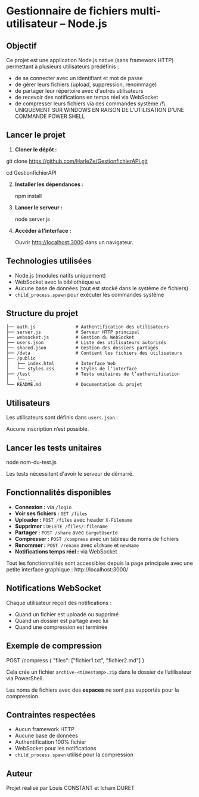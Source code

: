 # Gestionnaire de fichiers multi-utilisateur – Node.js

## Objectif

Ce projet est une application Node.js native (sans framework HTTP) permettant à plusieurs utilisateurs prédéfinis :
- de se connecter avec un identifiant et mot de passe
- de gérer leurs fichiers (upload, suppression, renommage)
- de partager leur répertoire avec d'autres utilisateurs
- de recevoir des notifications en temps réel via WebSocket
- de compresser leurs fichiers via des commandes système /!\ UNIQUEMENT SUR WINDOWS EN RAISON DE L'UTILISATION D'UNE COMMANDE POWER SHELL

## Lancer le projet

1. **Cloner le dépôt :**

git clone https://github.com/HarleZe/GestionfichierAPI.git

cd GestionfichierAPI

2. **Installer les dépendances :**

   npm install 

3. **Lancer le serveur :**

   node server.js


3. **Accéder à l’interface :**

   Ouvrir [http://localhost:3000](http://localhost:3000) dans un navigateur.

## Technologies utilisées

- Node.js (modules natifs uniquement)
- WebSocket avec la bibliothèque `ws`
- Aucune base de données (tout est stocké dans le système de fichiers)
- `child_process.spawn` pour exécuter les commandes système

## Structure du projet

```
├── auth.js               # Authentification des utilisateurs
├── server.js             # Serveur HTTP principal
├── websocket.js          # Gestion du WebSocket
├── users.json            # Liste des utilisateurs autorisés
├── shared.json           # Gestion des dossiers partagés
├── /data                 # Contient les fichiers des utilisateurs
├── /public
│   ├── index.html        # Interface Web
│   └── styles.css        # Styles de l’interface
├── /test                 # Tests unitaires de l’authentification
│   └── ...               
└── README.md             # Documentation du projet
```

## Utilisateurs

Les utilisateurs sont définis dans `users.json` :

Aucune inscription n’est possible.

## Lancer les tests unitaires

node nom-du-test.js 

Les tests nécessitent d'avoir le serveur de démarré.

## Fonctionnalités disponibles

- **Connexion :** via `/login`
- **Voir ses fichiers :** `GET /files`
- **Uploader :** `POST /files` avec header `X-Filename`
- **Supprimer :** `DELETE /files/:filename`
- **Partager :** `POST /share` avec `targetUserId`
- **Compresser :** `POST /compress` avec un tableau de noms de fichiers
- **Renommer :** `POST /rename` avec `oldName` et `newName`
- **Notifications temps réel :** via WebSocket

Tout les fonctionnalités sont accessibles depuis la page principale avec une petite interface graphique : http://localhost:3000/

## Notifications WebSocket

Chaque utilisateur reçoit des notifications :
- Quand un fichier est uploadé ou supprimé
- Quand un dossier est partagé avec lui
- Quand une compression est terminée

## Exemple de compression

POST /compress
{
  "files": ["fichier1.txt", "fichier2.md"]
}

Cela crée un fichier `archive-<timestamp>.zip` dans le dossier de l’utilisateur via PowerShell.

Les noms de fichiers avec des **espaces** ne sont pas supportés pour la compression.

## Contraintes respectées

- Aucun framework HTTP
- Aucune base de données
- Authentification 100% fichier
- WebSocket pour les notifications
- `child_process.spawn` utilisé pour la compression

## Auteur

Projet réalisé par Louis CONSTANT et Icham DURET
